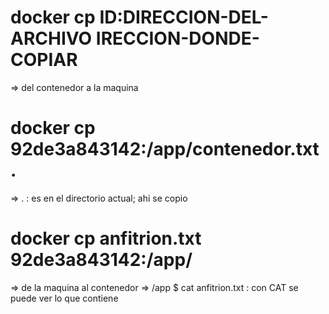 # docker cp    ID:DIRECCION-DEL-ARCHIVO     IRECCION-DONDE-COPIAR
=> del contenedor a la maquina

# docker cp 92de3a843142:/app/contenedor.txt .   
=> . : es en el directorio actual; ahi se copio

# docker cp anfitrion.txt 92de3a843142:/app/  
=> de la maquina al contenedor
=> /app $ cat anfitrion.txt : con CAT se puede ver lo que contiene